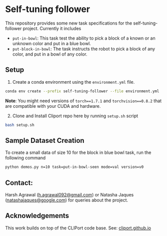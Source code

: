 # Self-tuning follower


This repository provides some new task specifications for the self-tuning-follower project. Currently it includes  

  - `put-in-bowl`: This task test the ability to pick a block of a known or an unknown color and put in a blue bowl.
  - `put-block-in-bowl`: The task instructs the robot to pick a block of any color, and put in a bowl of any color.
  

## Setup
1. Create a conda environment using the `environment.yml` file.

  ```bash
  conda env create --prefix self-tuning-follower --file environment.yml
  ```
**Note**: You might need versions of `torch==1.7.1` and `torchvision==0.8.2` that are compatible with your CUDA and hardware. 

2. Clone and Install Cliport repo here by running `setup.sh` script

  ```bash
  bash setup.sh
  ``` 

## Sample Dataset Creation

To create a small data of size 10 for the block in blue bowl task, run the following command

```bash
python demos.py n=10 task=put-in-bowl-seen mode=val version=v0
```

## Contact: 
Harsh Agrawal (h.agrawal092@gmail.com) or Natasha Jaques (natashajaques@google.com) for queries about the project.

## Acknowledgements

This work builds on top of the CLIPort code base. See: [cliport.github.io](https://cliport.github.io)